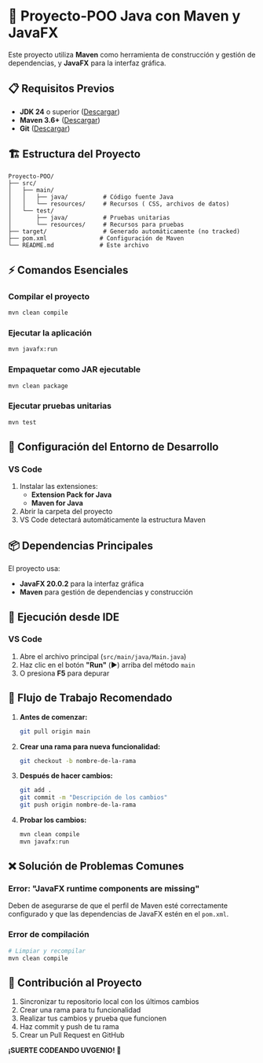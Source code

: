 # 🚀 Proyecto-POO Java con Maven y JavaFX

Este proyecto utiliza **Maven** como herramienta de construcción y gestión de dependencias, y **JavaFX** para la interfaz gráfica.

## 📋 Requisitos Previos

- **JDK 24** o superior ([Descargar](https://adoptium.net/))
- **Maven 3.6+** ([Descargar](https://maven.apache.org/download.cgi))
- **Git** ([Descargar](https://git-scm.com/))

## 🏗️ Estructura del Proyecto

```
Proyecto-POO/
├── src/
│   ├── main/
│   │   ├── java/          # Código fuente Java
│   │   └── resources/     # Recursos ( CSS, archivos de datos)
│   └── test/
│       ├── java/          # Pruebas unitarias
│       └── resources/     # Recursos para pruebas
├── target/                # Generado automáticamente (no tracked)
├── pom.xml               # Configuración de Maven
└── README.md             # Este archivo
```

## ⚡ Comandos Esenciales

### Compilar el proyecto
```bash
mvn clean compile
```

### Ejecutar la aplicación
```bash
mvn javafx:run
```

### Empaquetar como JAR ejecutable
```bash
mvn clean package
```

### Ejecutar pruebas unitarias
```bash
mvn test
```

## 🔧 Configuración del Entorno de Desarrollo

### VS Code
1. Instalar las extensiones:
   - **Extension Pack for Java**
   - **Maven for Java**
2. Abrir la carpeta del proyecto
3. VS Code detectará automáticamente la estructura Maven


## 📦 Dependencias Principales

El proyecto usa:
- **JavaFX 20.0.2** para la interfaz gráfica
- **Maven** para gestión de dependencias y construcción

## 🚀 Ejecución desde IDE

### VS Code
1. Abre el archivo principal (`src/main/java/Main.java`)
2. Haz clic en el botón **"Run"** (▶️) arriba del método `main`
3. O presiona **F5** para depurar


## 🔄 Flujo de Trabajo Recomendado

1. **Antes de comenzar:**
   ```bash
   git pull origin main
   ```

2. **Crear una rama para nueva funcionalidad:**
   ```bash
   git checkout -b nombre-de-la-rama
   ```

3. **Después de hacer cambios:**
   ```bash
   git add .
   git commit -m "Descripción de los cambios"
   git push origin nombre-de-la-rama
   ```

4. **Probar los cambios:**
   ```bash
   mvn clean compile
   mvn javafx:run
   ```

## ❌ Solución de Problemas Comunes

### Error: "JavaFX runtime components are missing"
Deben de asegurarse de que el perfil de Maven esté correctamente configurado y que las dependencias de JavaFX estén en el `pom.xml`.

### Error de compilación
```bash
# Limpiar y recompilar
mvn clean compile
```


## 🤝 Contribución al Proyecto

1. Sincronizar tu repositorio local con los últimos cambios
2. Crear una rama para tu funcionalidad
3. Realizar tus cambios y prueba que funcionen
4. Haz commit y push de tu rama
5. Crear un Pull Request en GitHub


**¡SUERTE CODEANDO UVGENIO! 🎉**